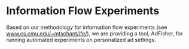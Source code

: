 Information Flow Experiments
============================

Based on our methodology for information flow experiments (see www.cs.cmu.edu/~mtschant/ife/), we are providing a tool, AdFisher, for running automated experiments on personalized ad settings.  
